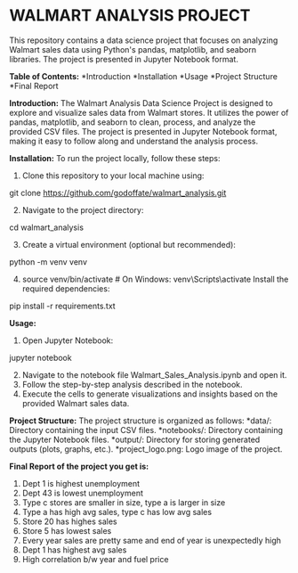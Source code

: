 # **WALMART ANALYSIS PROJECT**

This repository contains a data science project that focuses on analyzing Walmart sales data using Python's pandas, matplotlib, and seaborn libraries. The project is presented in Jupyter Notebook format.

**Table of Contents:**
*Introduction
*Installation
*Usage
*Project Structure
*Final Report

**Introduction:**
The Walmart Analysis Data Science Project is designed to explore and visualize sales data from Walmart stores. It utilizes the power of pandas, matplotlib, and seaborn to clean, process, and analyze the provided CSV files. The project is presented in Jupyter Notebook format, making it easy to follow along and understand the analysis process.

**Installation:**
To run the project locally, follow these steps:

1) Clone this repository to your local machine using:

git clone https://github.com/godoffate/walmart_analysis.git

2) Navigate to the project directory:

cd walmart_analysis

3) Create a virtual environment (optional but recommended):

python -m venv venv

4) source venv/bin/activate  # On Windows: venv\Scripts\activate
Install the required dependencies:

pip install -r requirements.txt


**Usage:**
1) Open Jupyter Notebook:

jupyter notebook

2) Navigate to the notebook file Walmart_Sales_Analysis.ipynb and open it.
3) Follow the step-by-step analysis described in the notebook.
4) Execute the cells to generate visualizations and insights based on the provided Walmart sales data.

**Project Structure:**
The project structure is organized as follows:
*data/: Directory containing the input CSV files.
*notebooks/: Directory containing the Jupyter Notebook files.
*output/: Directory for storing generated outputs (plots, graphs, etc.).
*project_logo.png: Logo image of the project.

**Final Report of the project you get is:**
1) Dept 1 is highest unemployment
2) Dept 43 is lowest unemployment
3) Type c stores are smaller in size, type a is larger in size
4) Type a has high avg sales, type c has low avg sales  
5) Store 20 has highes sales
6) Store 5 has lowest sales
7) Every year sales are pretty same and end of year is unexpectedly high
8) Dept 1 has highest avg sales
9) High correlation b/w year and fuel price
